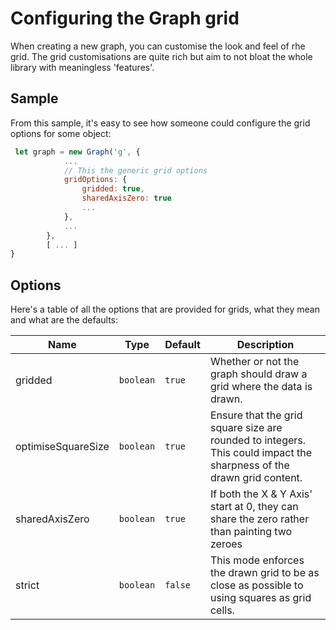 # Configuring the Graph grid

When creating a new graph, you can customise the look and feel of rhe grid. The grid customisations are quite rich but aim to not bloat the whole library with meaningless 'features'.

## Sample

From this sample, it's easy to see how someone could configure the grid options for some object:

```javascript
 let graph = new Graph('g', {
            ...
            // This the generic grid options
            gridOptions: {
                gridded: true,
                sharedAxisZero: true
                ...
            },
            ...
        },
        [ ... ]
}

```

## Options

Here's a table of all the options that are provided for grids, what they mean and what are the defaults:

| Name               | Type      | Default | Description                                                                                                          |
| ------------------ | --------- | ------- | -------------------------------------------------------------------------------------------------------------------- |
| gridded            | `boolean` | `true`  | Whether or not the graph should draw a grid where the data is drawn.                                                 |
| optimiseSquareSize | `boolean` | `true`  | Ensure that the grid square size are rounded to integers. This could impact the sharpness of the drawn grid content. |
| sharedAxisZero     | `boolean` | `true`  | If both the X & Y Axis' start at 0, they can share the zero rather than painting two zeroes                          |
| strict             | `boolean` | `false` | This mode enforces the drawn grid to be as close as possible to using squares as grid cells.                         |

